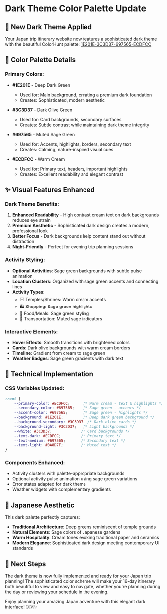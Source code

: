 # Dark Theme Color Palette Update

## 🌙 New Dark Theme Applied
Your Japan trip itinerary website now features a sophisticated dark theme with the beautiful ColorHunt palette: [1E201E-3C3D37-697565-ECDFCC](https://colorhunt.co/palette/1e201e3c3d37697565ecdfcc)

## 🎨 Color Palette Details

### **Primary Colors:**
- **#1E201E** - Deep Dark Green
  - Used for: Main background, creating a premium dark foundation
  - Creates: Sophisticated, modern aesthetic

- **#3C3D37** - Dark Olive Green  
  - Used for: Card backgrounds, secondary surfaces
  - Creates: Subtle contrast while maintaining dark theme integrity

- **#697565** - Muted Sage Green
  - Used for: Accents, highlights, borders, secondary text
  - Creates: Calming, nature-inspired visual cues

- **#ECDFCC** - Warm Cream
  - Used for: Primary text, headers, important highlights
  - Creates: Excellent readability and elegant contrast

## ✨ Visual Features Enhanced

### **Dark Theme Benefits:**
1. **Enhanced Readability** - High contrast cream text on dark backgrounds reduces eye strain
2. **Premium Aesthetic** - Sophisticated dark design creates a modern, professional look
3. **Better Focus** - Dark backgrounds help content stand out without distraction
4. **Night-Friendly** - Perfect for evening trip planning sessions

### **Activity Styling:**
- **Optional Activities**: Sage green backgrounds with subtle pulse animation
- **Location Clusters**: Organized with sage green accents and connecting lines
- **Activity Types**: 
  - ⛩️ Temples/Shrines: Warm cream accents
  - 🛍️ Shopping: Sage green highlights
  - 🍜 Food/Meals: Sage green styling
  - 🚊 Transportation: Muted sage indicators

### **Interactive Elements:**
- **Hover Effects**: Smooth transitions with brightened colors
- **Cards**: Dark olive backgrounds with warm cream borders
- **Timeline**: Gradient from cream to sage green
- **Weather Badges**: Sage green gradients with dark text

## 🔧 Technical Implementation

### **CSS Variables Updated:**
```css
:root {
    --primary-color: #ECDFCC;      /* Warm cream - text & highlights */
    --secondary-color: #697565;    /* Sage green - accents */
    --accent-color: #697565;       /* Sage green - highlights */
    --background: #1E201E;         /* Deep dark green background */
    --background-secondary: #3C3D37; /* Dark olive cards */
    --background-light: #3C3D37;   /* Light backgrounds */
    --white: #3C3D37;             /* Card backgrounds */
    --text-dark: #ECDFCC;         /* Primary text */
    --text-medium: #697565;       /* Secondary text */
    --text-light: #8A8D7F;        /* Muted text */
}
```

### **Components Enhanced:**
- Activity clusters with palette-appropriate backgrounds
- Optional activity pulse animation using sage green variations
- Error states adapted for dark theme
- Weather widgets with complementary gradients

## 🌸 Japanese Aesthetic

This dark palette perfectly captures:
- **Traditional Architecture**: Deep greens reminiscent of temple grounds
- **Natural Elements**: Sage colors of Japanese gardens
- **Warm Hospitality**: Cream tones evoking traditional paper and ceramics
- **Modern Elegance**: Sophisticated dark design meeting contemporary UI standards

## 🚀 Next Steps

The dark theme is now fully implemented and ready for your Japan trip planning! The sophisticated color scheme will make your 16-day itinerary both beautiful to view and easy to navigate, whether you're planning during the day or reviewing your schedule in the evening.

Enjoy planning your amazing Japan adventure with this elegant dark interface! 🇯🇵✨
